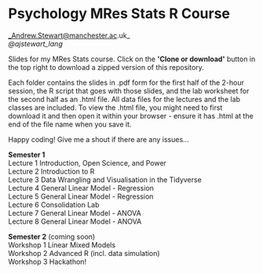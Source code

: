 # Psychology MRes Stats R Course
_Andrew.Stewart@manchester.ac.uk_ <br>
_@ajstewart_lang_

Slides for my MRes Stats course.  Click on the __'Clone or download'__ button in the top right to download a zipped version of this repository.

Each folder contains the slides in .pdf form for the first half of the 2-hour session, the R script that goes with those slides, and the lab worksheet for the second half as an .html file.  All data files for the lectures and the lab classes are included.  To view the .html file, you might need to first download it and then open it within your browser - ensure it has .html at the end of the file name when you save it. 

Happy coding!  Give me a shout if there are any issues...

__Semester 1__<br>
Lecture 1	Introduction, Open Science, and Power<br>
Lecture 2	Introduction to R<br>
Lecture 3	Data Wrangling and Visualisation in the Tidyverse<br>
Lecture 4	General Linear Model - Regression<br>
Lecture 5	General Linear Model - Regression<br>
Lecture 6	Consolidation Lab<br>
Lecture 7	General Linear Model - ANOVA<br>
Lecture 8	General Linear Model - ANOVA<br>

__Semester 2__ (coming soon)<br>
Workshop 1 Linear Mixed Models<br>
Workshop 2 Advanced R (incl. data simulation)<br>
Workshop 3 Hackathon!<br>
